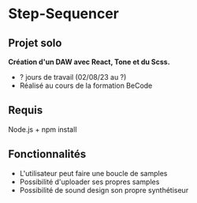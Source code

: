 # Step-Sequencer
## Projet solo
__Création d'un DAW avec React, Tone et du Scss.__
* ? jours de travail (02/08/23 au ?)
* Réalisé au cours de la formation BeCode
## Requis
Node.js + npm install
## Fonctionnalités
* L'utilisateur peut faire une boucle de samples
* Possibilité d'uploader ses propres samples
* Possibilité de sound design son propre synthétiseur



